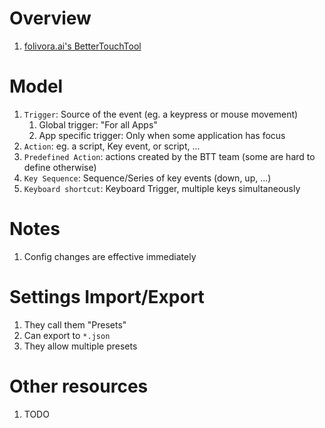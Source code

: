 # Overview
1. [folivora.ai's BetterTouchTool](https://folivora.ai/)


# Model
1. `Trigger`: Source of the event (eg. a keypress or mouse movement)
    1. Global trigger: "For all Apps"
    1. App specific trigger: Only when some application has focus
1. `Action`: eg. a script, Key event, or script, ...
1. `Predefined Action`: actions created by the BTT team (some are hard to define otherwise)
1. `Key Sequence`: Sequence/Series of key events (down, up, ...)
1. `Keyboard shortcut`: Keyboard Trigger, multiple keys simultaneously


# Notes
1. Config changes are effective immediately


# Settings Import/Export
1. They call them "Presets"
1. Can export to `*.json`
1. They allow multiple presets


# Other resources
1. TODO
